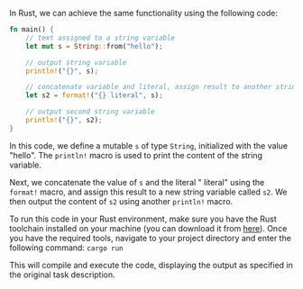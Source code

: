 In Rust, we can achieve the same functionality using the following code:

```rust
fn main() {
    // text assigned to a string variable
    let mut s = String::from("hello");

    // output string variable
    println!("{}", s);

    // concatenate variable and literal, assign result to another string variable
    let s2 = format!("{} literal", s);

    // output second string variable
    println!("{}", s2);
}
```

In this code, we define a mutable `s` of type `String`, initialized with the value "hello". The `println!` macro is used to print the content of the string variable. 

Next, we concatenate the value of `s` and the literal " literal" using the `format!` macro, and assign this result to a new string variable called `s2`. We then output the content of `s2` using another `println!` macro. 

To run this code in your Rust environment, make sure you have the Rust toolchain installed on your machine (you can download it from [here](https://www.rust-lang.org/tools/install)). Once you have the required tools, navigate to your project directory and enter the following command: `cargo run` 

This will compile and execute the code, displaying the output as specified in the original task description.
